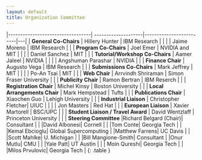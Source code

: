 ```yaml
---
layout: default
title: Organization Committee
---
```


|----------------------------------| --------------------|-------------------------|---|
| **General Co-Chairs**                | Hillery Hunter     | IBM Research            |   |
|                                      | Jaime Moreno       | IBM Research            |   |
| **Program Co-Chairs**                | Joel Emer          | NVIDIA and MIT          |   |
|                                      | Daniel Sanchez     | MIT                     |   |
| **Tutorial/Workshop Co-Chairs**      | Aamer Jaleel       | NVIDIA                  |   |
|                                      | Angshuman Parashar | NVIDIA                  |   |
| **Finance Chair**                    | Augusto Vega       | IBM Research            |   |
| **Submissions Co-Chairs**            | Mark Jeffrey       | MIT                     |   |
|                                      | Po-An Tsai         | MIT                     |   |
| **Web Chair**                        | Arrvindh Shriraman | Simon Fraser University |   |
| **Publicity Chair**                  | Ramon Bertran      | IBM Reserch             |   |
| **Registration Chair**               | Michel Kinsy       | Boston University       |   |
| **Local Arrangements Chair**         | Mark Hempstead     | Tufts                   |   |
| **Publications Chair**               | Xiaochen Guo       | Lehigh University       |   |
| **Industrial Liaison**               | Christopher Fletcher|    UIUC                |   | 
|                                      | Jon Masters         |   Red Hat              |   |
| **European Liaison**                 |  Xavier Martorell   | BSC/UPC                |   |
| **Student Liaison / Travel Award**  | David Wentzlaff     | Princeton University    |   |
| **Steering Committee**  |Richard Belgard (Chair)|  Consultant |
|   |David Albonesi|  Cornell |
|   |Tom Conte|  Georgia Tech |
|   |Kemal Ebcioglu|  Global Supercomputing 
|   |Matthew Farrens|  UC Davis |
|   |Scott Mahlke|  U. Michigan |
|   |Bill Mangione-Smith|  Consultant 
|   |Onur Mutlu|  CMU |
|   |Yale Patt|  UT Austin  |
|   | Moin Qureshi| Georgia Tech |
|   |Milos Prvulovic|  Georgia Tech |
{: .table } 
